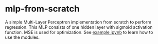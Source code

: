 # mlp-from-scratch
A simple Multi-Layer Perceptron implementation from scratch to perform regression. This MLP consists of one hidden layer with sigmoid activation function. MSE is used for optimization. See [example.ipynb](https://github.com/IamAM99/mlp-from-scratch/blob/main/example.ipynb) to learn how to use the modules.
